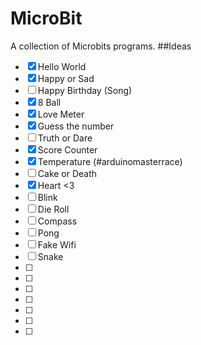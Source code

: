 # MicroBit
A collection of Microbits programs.
##Ideas
- [x] Hello World
- [x] Happy or Sad
- [ ] Happy Birthday (Song)
- [x] 8 Ball
- [x] Love Meter
- [x] Guess the number
- [ ] Truth or Dare
- [x] Score Counter
- [x] Temperature (#arduinomasterrace)
- [ ] Cake or Death
- [x] Heart <3
- [ ] Blink
- [ ] Die Roll
- [ ] Compass
- [ ] Pong
- [ ] Fake Wifi
- [ ] Snake
- [ ] 
- [ ] 
- [ ] 
- [ ] 
- [ ] 
- [ ] 
- [ ] 